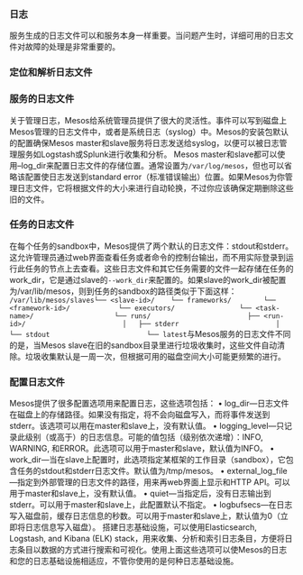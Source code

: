 ### 日志


服务生成的日志文件可以和服务本身一样重要。当问题产生时，详细可用的日志文件对故障的处理是非常重要的。



### 定位和解析日志文件





### 服务的日志文件


关于管理日志，Mesos给系统管理员提供了很大的灵活性。事件可以写到磁盘上Mesos管理的日志文件中，或者是系统日志（syslog）中。Mesos的安装包默认的配置确保Mesos master和slave服务将日志发送给syslog，以便可以被日志管理服务如Logstash或Splunk进行收集和分析。
Mesos master和slave都可以使用–log_dir来配置日志文件的存储位置。通常设置为`/var/log/mesos`，但也可以省略该配置使日志发送到standard error（标准错误输出）位置。如果Mesos为你管理日志文件，它将根据文件的大小来进行自动轮换，不过你应该确保定期删除这些旧的文件。



### 任务的日志文件


在每个任务的sandbox中，Mesos提供了两个默认的日志文件：stdout和stderr。这允许管理员通过web界面查看任务或者命令的控制台输出，而不用实际登录到运行此任务的节点上去查看。这些日志文件和其它任务需要的文件一起存储在任务的work_dir，它是通过slave的`--work_dir`来配置的。如果slave的work_dir被配置为/var/lib/mesos，则到任务的sandbox的路径类似于下面这样：
`/var/lib/mesos/slaves└── <slave-id>/    └── frameworks/        └── <framework-id>/            └── executors/                └── <task-name>/                    └── runs/                        ├── <run-id>/                        │   ├── stderr                        │   └── stdout                        └── latest`与Mesos服务的日志文件不同的是，当Mesos slave在旧的sandbox目录里进行垃圾收集时，这些文件自动清除。垃圾收集默认是一周一次，但根据可用的磁盘空间大小可能更频繁的进行。



### 配置日志文件


Mesos提供了很多配置选项用来配置日志，这些选项包括：
• log_dir—日志文件在磁盘上的存储路径。如果没有指定，将不会向磁盘写入，而将事件发送到stderr。该选项可以用在master和slave上，没有默认值。
• logging_level—只记录此级别（或高于）的日志信息。可能的值包括（级别依次递增）：INFO, WARNING, 和ERROR。此选项可以用于master和slave，默认值为INFO。
• work_dir—当在slave上配置时，此选项指定某框架的工作目录（sandbox），它包含任务的stdout和stderr日志文件。默认值为/tmp/mesos。
• external_log_file—指定到外部管理的日志文件的路径，用来再web界面上显示和HTTP API。可以用于master和slave上，没有默认值。
• quiet—当指定后，没有日志输出到stderr。可以用于master和slave上，此配置默认不指定。
• logbufsecs—在日志写入磁盘前，缓存日志信息的秒数。可以用于master和slave上，默认值为0（立即将日志信息写入磁盘）。
搭建日志基础设施，可以使用Elasticsearch, Logstash, and Kibana (ELK) stack，用来收集、分析和索引日志条目，方便将日志条目以数据的方式进行搜索和可视化。使用上面这些选项可以使Mesos的日志和您的日志基础设施相适应，不管你使用的是何种日志基础设施。